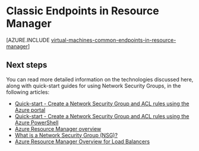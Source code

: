 <properties
   pageTitle="Classic Endpoints in Resource Manager Overview | Azure"
   description="Understand how endpoints from the Classic deployment model are now implemented in Resource Manager using Network Security Groups and ACL rules"
   services="virtual-machines-windows"
   documentationCenter=""
   authors="iainfoulds"
   manager="timlt"
   editor=""/>

<tags
   ms.service="virtual-machines-windows"
   ms.devlang="na"
   ms.topic="article"
   ms.tgt_pltfrm="vm-windows"
   ms.workload="infrastructure-services"
   ms.date="08/09/2016"
   wacn.date=""
   ms.author="iainfou"/>

# Classic Endpoints in Resource Manager
[AZURE.INCLUDE [virtual-machines-common-endpoints-in-resource-manager](../../includes/virtual-machines-common-endpoints-in-resource-manager.md)]

## Next steps
You can read more detailed information on the technologies discussed here, along with quick-start guides for using Network Security Groups, in the following articles:

- [Quick-start - Create a Network Security Group and ACL rules using the Azure portal](/documentation/articles/virtual-machines-windows-nsg-quickstart-portal/)  
- [Quick-start - Create a Network Security Group and ACL rules using the Azure PowerShell](/documentation/articles/virtual-machines-windows-nsg-quickstart-powershell/)  
- [Azure Resource Manager overview](/documentation/articles/resource-group-overview/)  
- [What is a Network Security Group (NSG)?](/documentation/articles/virtual-networks-nsg/)  
- [Azure Resource Manager Overview for Load Balancers](/documentation/articles/load-balancer-arm/)